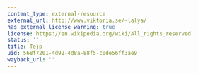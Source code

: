```yaml
---
content_type: external-resource
external_url: http://www.viktoria.se/~lalya/
has_external_license_warning: true
license: https://en.wikipedia.org/wiki/All_rights_reserved
status: ''
title: Tejp
uid: 568f7201-4d92-4d8a-88f5-c0de56ff3ae9
wayback_url: ''
---
```

